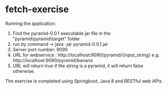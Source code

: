 # fetch-exercise

Running the application:
1. Find the pyramid-0.0.1 executable jar file in the "pyramid\pyramid\target" folder
2. run by command -> java -jar pyramid-0.0.1.jar
3. Server port number: 9090
4. URL for webservice : http://localhost:9090/pyramid/{input_string} e.g. http://localhost:9090/pyramid/banana
5. URL will return true if the string is a pyramid, it will return false otherwise.


The exercise is completed using Springboot, Java 8 and RESTful web APIs.


